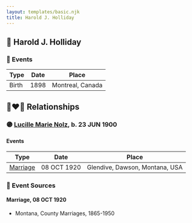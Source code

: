 ```yaml
---
layout: templates/basic.njk
title: Harold J. Holliday
---
```

## 🔵 Harold J. Holliday

### 📆 Events

Type | Date | Place
------ | ------ | ------
Birth | 1898 | Montreal, Canada

## 👩‍❤️‍👨 Relationships

### 🟣 [Lucille Marie Nolz](/people/5/51370797), b. 23 JUN 1900

#### Events

Type | Date | Place
------ | ------ | ------
[Marriage](#event-family-0-event-0) | 08 OCT 1920 | Glendive, Dawson, Montana, USA
### 📰 Event Sources

#### <a id="event-family-0-event-0"></a> Marriage, 08 OCT 1920
* Montana, County Marriages, 1865-1950